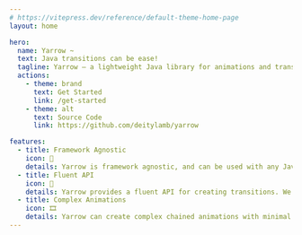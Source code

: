 ```yaml
---
# https://vitepress.dev/reference/default-theme-home-page
layout: home

hero:
  name: Yarrow ~
  text: Java transitions can be ease!
  tagline: Yarrow — a lightweight Java library for animations and transitions.
  actions:
    - theme: brand
      text: Get Started
      link: /get-started
    - theme: alt
      text: Source Сode
      link: https://github.com/deitylamb/yarrow

features:
  - title: Framework Agnostic
    icon: 🔌
    details: Yarrow is framework agnostic, and can be used with any Java graphics library.
  - title: Fluent API
    icon: 💭
    details: Yarrow provides a fluent API for creating transitions. We care about DX.
  - title: Complex Animations
    icon: 🎞️
    details: Yarrow can create complex chained animations with minimal effort.
---
```


<script setup>
import CodeBlock from "/components/CodeBlock.vue";
import WithinHero from "/components/WithinHero.vue";

const code = `
  // Whatever Graphics lib you have
  private final Flow<Graphics> flow = Yarrow.<Graphics>flow(2000)  
      .delay(100)
      .ease(Easings::easeOutCubic)
      .circular()
      .speed(2)
      .loop();

  protected void paintComponent(Graphics gui) {
    flow.tick(gui, delta); // delta - time between ticks

    // x will snap from 0 to 500 over 2000 milliseconds
    int x = flow.lerp(0, 500);
    gui.fillRect(x, y, size, size);
  }
`
</script>

<WithinHero>
    <CodeBlock :code="code" language="java">
    </CodeBlock>
</WithinHero>

